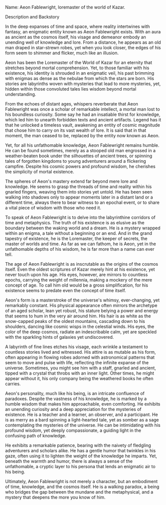 Name: Aeon Fablewright, loremaster of the world of Kazar.

Description and Backstory

In the deep expanses of time and space, where reality intertwines with fantasy, an enigmatic entity known as Aeon Fablewright exists. With an aura as ancient as the cosmos itself, his visage and demeanor embody an unending well of knowledge and lore. From a distance, he appears as an old man draped in star-strewn robes, yet when you look closer, the edges of his form seem to shimmer and flicker, much like an illusion.

Aeon has been the Loremaster of the World of Kazar for an eternity that stretches beyond mortal comprehension. Yet, to those familiar with his existence, his identity is shrouded in an enigmatic veil, his past brimming with enigmas as dense as the nebulae from which the stars are born. His stories are labyrinths woven with mysteries that lead to more mysteries, yet, hidden within those convoluted tales lies wisdom beyond mortal understanding.

From the echoes of distant ages, whispers reverberate that Aeon Fablewright was once a scholar of remarkable intellect, a mortal man lost to his boundless curiosity. Some say he had an insatiable thirst for knowledge, which led him to unearth forbidden texts and ancient artifacts. Legend has it that he unlocked a timeless vault, awakening an entity of cosmic magnitude that chose him to carry on its vast wealth of lore. It is said that in that moment, the man ceased to be, replaced by the entity now known as Aeon.

Yet, for all his unfathomable knowledge, Aeon Fablewright remains humble. He can be found sometimes, merely as a stooped old man engrossed in a weather-beaten book under the silhouettes of ancient trees, or spinning tales of forgotten kingdoms to young adventurers around a flickering campfire. Despite his cosmic powers and profound wisdom, he cherishes the simplicity of mortal existence.

The spheres of Aeon's mastery extend far beyond mere lore and knowledge. He seems to grasp the threads of time and reality within his gnarled fingers, weaving them into stories yet untold. He has been seen walking into shadows only to appear moments later in a distant land or a different time, always there to bear witness to an epochal event, or to share a vital piece of wisdom with those who need it.

To speak of Aeon Fablewright is to delve into the labyrinthine corridors of time and metaphysics. The truth of his existence is as elusive as the boundary between the waking world and a dream. He is a mystery wrapped within an enigma, a tale without a beginning or an end. And in the grand tapestry of existence, he is the Loremaster, the keeper of secrets, the master of worlds and time. As far as we can fathom, he is Aeon, yet in the unfathomable depths of his wisdom, he is far more than a name can ever tell.

The age of Aeon Fablewright is as inscrutable as the origins of the cosmos itself. Even the oldest scriptures of Kazar merely hint at his existence, yet never touch upon his age. His eyes, however, are mirrors to countless epochs, carrying the weight of millennia, making a mockery of the mere concept of age. To call him old would be a gross simplification, for his existence seems to predate even the concept of time itself.

Aeon's form is a masterstroke of the universe's whimsy, ever-changing, yet remarkably constant. His physical appearance often mirrors the archetype of an aged scholar, lean yet robust, his stature belying a power and energy that seems to hum in the very air around him. His hair is as white as the snow-capped peaks of the oldest mountains, cascading down to his shoulders, dancing like cosmic wisps in the celestial winds. His eyes, the color of the deep cosmos, radiate an indescribable calm, yet are speckled with the sparkling hints of galaxies yet undiscovered.

A labyrinth of fine lines etches his visage, each wrinkle a testament to countless stories lived and witnessed. His attire is as mutable as his form, often appearing in flowing robes adorned with astronomical patterns that seem to move and pulse with life, reflecting the infinite expanse of the universe. Sometimes, you might see him with a staff, gnarled and ancient, tipped with a crystal that throbs with an inner light. Other times, he might appear without it, his only company being the weathered books he often carries.

Aeon's personality, much like his being, is an intricate confluence of paradoxes. Despite the vastness of his knowledge, he is marked by a humble wisdom that makes him approachable, even comforting. He exhibits an unending curiosity and a deep appreciation for the mysteries of existence. He is a teacher and a learner, an observer, and a participant. He is as merry as a bard spinning a light-hearted tale, yet as somber as a sage contemplating the mysteries of the universe. He can be intimidating with his profound wisdom, yet deeply compassionate, a guiding light in the confusing path of knowledge.

He exhibits a remarkable patience, bearing with the naivety of fledgling adventurers and scholars alike. He has a gentle humor that twinkles in his gaze, often using it to lighten the weight of the knowledge he imparts. Yet, beneath the warmth and humor, there is always a sense of the unfathomable, a cryptic layer to his persona that lends an enigmatic air to his being.

Ultimately, Aeon Fablewright is not merely a character, but an embodiment of time, knowledge, and the cosmos itself. He is a walking paradox, a being who bridges the gap between the mundane and the metaphysical, and a mystery that deepens the more you know of him.